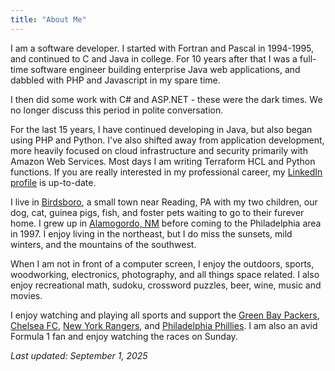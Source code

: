 ```yaml
---
title: "About Me"
---
```


I am a software developer. I started with Fortran and Pascal in 1994-1995, and continued to C and Java in college. For 10 years after that I was a full-time software engineer building enterprise Java web applications, and dabbled with PHP and Javascript in my spare time.

I then did some work with C# and ASP.NET - these were the dark times. We no longer discuss this period in polite conversation.

For the last 15 years, I have continued developing in Java, but also began using PHP and Python.  I've also shifted away from application development, more heavily focused on cloud infrastructure and security primarily with Amazon Web Services. Most days I am writing Terraform HCL and Python functions. If you are really interested in my professional career, my [LinkedIn profile](https://linkedin.com/in/ericjsilva) is up-to-date.

I live in [Birdsboro](https://en.wikipedia.org/wiki/Birdsboro,_Pennsylvania), a small town near Reading, PA with my two children, our dog, cat, guinea pigs, fish, and foster pets waiting to go to their furever home. I grew up in [Alamogordo, NM](https://www.alamogordo.com) before coming to the Philadelphia area in 1997. I enjoy living in the northeast, but I do miss the sunsets, mild winters, and the mountains of the southwest.

When I am not in front of a computer screen, I enjoy the outdoors, sports, woodworking, electronics, photography, and all things space related. I also enjoy recreational math, sudoku, crossword puzzles, beer, wine, music and movies. 

I enjoy watching and playing all sports and support the [Green Bay Packers](https://www.packers.com), [Chelsea FC](https://www.chelseafc.com), [New York Rangers](https://www.nhl.com/rangers/), and [Philadelphia Phillies](https://www.mlb.com/phillies). I am also an avid Formula 1 fan and enjoy watching the races on Sunday.

*Last updated: September 1, 2025*
